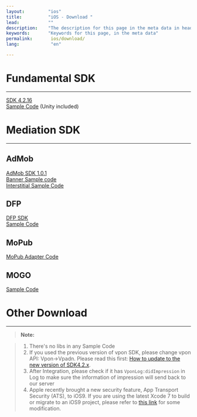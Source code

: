 ```yaml
---
layout:         "ios"
title:          "iOS - Download "
lead:           ""
description:    "The description for this page in the meta data in header."
keywords:       "Keywords for this page, in the meta data"
permalink:       ios/download/
lang:            "en"

---
```

# Fundamental SDK
---
<a href="http://m.vpon.com/sdk/VponSDK-iOS/Lib64bit/64bit_vpadn_4216_libAdOn_ebf2c28.a" class="btn btn-lg btn-outline" role="button">SDK 4.2.16</a><br>
<a href="http://m.vpon.com/sdk/VponSDK-iOS/BannerInterstitialSample_42x.zip" class="btn btn-lg btn-outline" role="button">
Sample Code</a>  (Unity included)


# Mediation SDK
---
## AdMob

 <a href="http://m.vpadn.com/sdk/VponAdapter_iOS_eff8d70_v1.0.1.a" class="btn btn-lg btn-outline" role="button">AdMob SDK 1.0.1</a><br>
<a href="http://m.vpon.com/sdk/iosAdmobBanner.zip" class="btn btn-lg btn-outline" role="button">Banner Sample code</a><br>
<a href="http://m.vpon.com/sdk/iosAdmobIS.zip" class="btn btn-lg btn-outline" role="button">Interstitial Sample Code</a>

## DFP

 <a href="http://m.vpon.com/sdk/admob-adapter-1.0.0-1505261651-830485e.jar" class="btn btn-lg btn-outline" role="button">DFP SDK</a><br>
  <a href="http://m.vpon.com/sdk/iosDFPsample.zip" class="btn btn-lg btn-outline" role="button">Sample Code</a><br>

## MoPub
 <a href="http://m.vpon.com/sdk/Mopub_iOS_Vpon_Adapter1.0.zip" class="btn btn-lg btn-outline" role="button">MoPub Adapter Code</a><br>

## MOGO
<a href="http://m.vpon.com/sdk/MOGO/MangoDemo.zip" class="btn btn-lg btn-outline" role="button">Sample Code</a><br>

# Other Download
---


>**Note:**

>1. There's no libs in any Sample Code
>2. If you used the previous version of vpon SDK, please change vpon API: Vpon->Vpadn. Please read this first: [How to update to the new version of SDK4.2.x].
>3. After Integration, please check if it has `VponLog:didImpression` in Log to make sure the information of impression will send back to our server
>4. Apple recently brought a new security feature, App Transport Security (ATS), to iOS9. If you are using the latest Xcode 7 to build or migrate to an iOS9 project, please refer to [this link] for some modification.

[How to update to the new version of SDK4.2.x]: {{site.baseurl}}/ios/latest-news/update-to-SDK4_2_x/

[this link]: ../latest-news/ios9ats/
